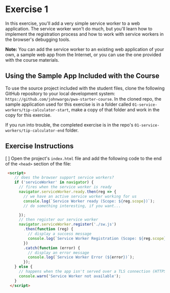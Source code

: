 # Exercise 1

In this exercise, you'll add a very simple service worker to a web application. The service worker won't do much, but you'll learn how to implement the registration process and how to work with service workers in the browser's debugging tools.

**Note:** You can add the service worker to an existing web application of your own, a sample web app from the Internet, or you can use the one provided with the course materials.

## Using the Sample App Included with the Course

To use the source project included with the student files, clone the following GitHub repository to your local development system: `https://github.com/johnwargo/pwa-starter-course`.  In the cloned repo, the sample application used for this exercise is in a folder called `01-service-workers/tip-calculator-start`, make a copy of that folder and work in the copy for this exercise. 

If you run into trouble, the completed exercise is in the repo's `01-service-workers/tip-calculator-end` folder.

## Exercise Instructions

[ ] Open the project's `index.html` file and add the following code to the end of the `<head>` section of the file:

```html
 <script>
    // does the browser support service workers?
    if ('serviceWorker' in navigator) {
      // fires when the service worker is ready
      navigator.serviceWorker.ready.then(reg => {
        // we have an active service worker working for us
        console.log(`Service Worker ready (Scope: ${reg.scope})`);
        // do something interesting, if you want...

      });
      // then register our service worker
      navigator.serviceWorker.register('./sw.js')
        .then(function (reg) {
          // display a success message
          console.log(`Service Worker Registration (Scope: ${reg.scope})`);
        })
        .catch(function (error) {
          // display an error message
          console.log(`Service Worker Error (${error})`);
        });
    } else {
      // happens when the app isn't served over a TLS connection (HTTPS)
      console.warn('Service Worker not available');
    }
  </script>
```



